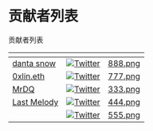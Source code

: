 # 贡献者列表

贡献者列表

<table data-view="cards"><thead><tr><th data-type="users" data-multiple></th><th></th><th data-hidden data-card-cover data-type="files"></th></tr></thead><tbody><tr><td><a href="https://app.gitbook.com/u/mAWA18d0G4Vd1Dqudae7HmjHcKX2">danta snow</a></td><td><a href="https://twitter.com/0xsexybanana"><img src="https://img.shields.io/twitter/url/https/twitter.com/0xsexybanana.svg?style=social&#x26;label=Follow%20%400xsexybanana" alt="Twitter"></a></td><td><a href="../.gitbook/assets/888.png">888.png</a></td></tr><tr><td><a href="https://app.gitbook.com/u/5875e886e3325b11007bbcc7">0xlin.eth</a></td><td><a href="https://twitter.com/0xlaurence"><img src="https://img.shields.io/twitter/url/https/twitter.com/0xlaurence.svg?style=social&#x26;label=Follow%20%400xlin.eth" alt="Twitter"></a></td><td><a href="../.gitbook/assets/777.png">777.png</a></td></tr><tr><td><a href="https://app.gitbook.com/u/MCZ1q37ia9fxGNk0KNFJn1ASzY83">MrDQ</a></td><td><a href="https://twitter.com/0xMrDQ"><img src="https://img.shields.io/twitter/url/https/twitter.com/0xMrDQ.svg?style=social&#x26;label=Follow%20%400xMrDQ" alt="Twitter"></a></td><td><a href="../.gitbook/assets/333.png">333.png</a></td></tr><tr><td><a href="https://app.gitbook.com/u/WBfBL0OUGwZNgmXCoBXPU4c3rE53">Last Melody</a></td><td><a href="https://twitter.com/lastmelodyfx"><img src="https://img.shields.io/twitter/url/https/twitter.com/lastmelodyfx.svg?style=social&#x26;label=Follow%20%40lastmelodyfx" alt="Twitter"></a></td><td><a href="../.gitbook/assets/444.png">444.png</a></td></tr><tr><td></td><td><a href="https://twitter.com/Leon_dcc"><img src="https://img.shields.io/twitter/url/https/twitter.com/Leon_dcc.svg?style=social&#x26;label=Follow%20%40Leon_dcc" alt="Twitter"></a></td><td><a href="../.gitbook/assets/555.png">555.png</a></td></tr></tbody></table>

